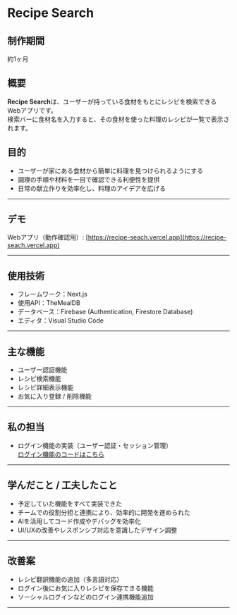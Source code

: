 # Recipe Search

## 制作期間
約1ヶ月

## 概要
**Recipe Search**は、ユーザーが持っている食材をもとにレシピを検索できるWebアプリです。  
検索バーに食材名を入力すると、その食材を使った料理のレシピが一覧で表示されます。

## 目的
- ユーザーが家にある食材から簡単に料理を見つけられるようにする  
- 調理の手順や材料を一目で確認できる利便性を提供  
- 日常の献立作りを効率化し、料理のアイデアを広げる

---

## デモ
Webアプリ（動作確認用）: [https://recipe-seach.vercel.app](https://recipe-seach.vercel.app)

---

## 使用技術
- フレームワーク：Next.js  
- 使用API：TheMealDB  
- データベース：Firebase (Authentication, Firestore Database)  
- エディタ：Visual Studio Code

---

## 主な機能
- ユーザー認証機能  
- レシピ検索機能  
- レシピ詳細表示機能  
- お気に入り登録 / 削除機能  

---

## 私の担当
- ログイン機能の実装（ユーザー認証・セッション管理）  
  [ログイン機能のコードはこちら](https://github.com/itc-s24020/My-Recipe-Search/tree/main/app/sign_up)

---

## 学んだこと / 工夫したこと
- 予定していた機能をすべて実装できた  
- チームでの役割分担と連携により、効率的に開発を進められた  
- AIを活用してコード作成やデバッグを効率化  
- UI/UXの改善やレスポンシブ対応を意識したデザイン調整  

---

## 改善案
- レシピ翻訳機能の追加（多言語対応）  
- ログイン後にお気に入りレシピを保存できる機能  
- ソーシャルログインなどのログイン連携機能追加  

---



